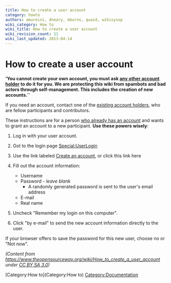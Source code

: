 ```yaml
---
title: How to create a user account
category: howto
authors: amureini, dneary, mburns, quaid, wikisysop
wiki_category: How to
wiki_title: How to create a user account
wiki_revision_count: 11
wiki_last_updated: 2013-04-14
---
```


# How to create a user account

**'You cannot create your own account, you must ask [any other account holder](Special:ListUsers) to do it for you. We are protecting this wiki from spambots and bad actors through self-management. This includes the creation of new accounts.**''

If you need an account, contact one of the [existing account holders](Special:ListUsers), who are fellow participants and contributors.

These instructions are for a person [who already has an account](Special:ListUsers) and wants to grant an account to a new participant. **Use these powers wisely**:

1.  Log in with your user account.
2.  Got to the login page <Special:UserLogin>
3.  Use the link labeled [Create an account](https://www.theopensourceway.org/w/index.php?title=Special:UserLogin&type=signup), or click this link here
4.  Fill out the account information:
    -   Username
    -   Password - *leave blank*
        -   A randomly generated password is sent to the user's email address
    -   E-mail
    -   Real name

5.  Uncheck "Remember my login on this computer".
6.  Click "by e-mail" to send the new account information directly to the user.

If your browser offers to save the password for this new user, choose no or "Not now".

*(Content from <https://www.theopensourceway.org/wiki/How_to_create_a_user_account> under [CC BY SA 3.0](https://creativecommons.org/licenses/by-sa/3.0/))*

[Category:How to](Category:How to) <Category:Documentation>
